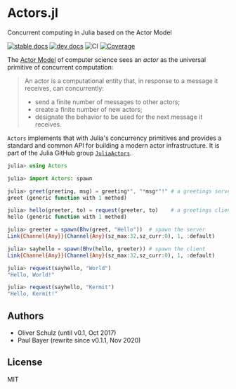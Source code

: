 # Actors.jl

Concurrent computing in Julia based on the Actor Model

[![stable docs](https://img.shields.io/badge/docs-stable-blue.svg)](https://juliaactors.github.io/Actors.jl/stable/)
[![dev docs](https://img.shields.io/badge/docs-dev-blue.svg)](https://JuliaActors.github.io/Actors.jl/dev)
![CI](https://github.com/JuliaActors/Actors.jl/workflows/CI/badge.svg)
[![Coverage](https://codecov.io/gh/JuliaActors/Actors.jl/branch/master/graph/badge.svg)](https://codecov.io/gh/JuliaActors/Actors.jl)

The [Actor Model](https://en.wikipedia.org/wiki/Actor_model) of computer science sees an *actor* as the universal primitive of concurrent computation:

> An actor is a computational entity that, in response to a message it receives, can concurrently:
>
> - send a finite number of messages to other actors;
> - create a finite number of new actors;
> - designate the behavior to be used for the next message it receives.

`Actors` implements that with Julia's concurrency primitives and provides a standard and common API for building a modern actor infrastructure. It is part of the Julia GitHub group [`JuliaActors`](https://github.com/JuliaActors).

```julia
julia> using Actors

julia> import Actors: spawn

julia> greet(greeting, msg) = greeting*", "*msg*"!" # a greetings server
greet (generic function with 1 method)

julia> hello(greeter, to) = request(greeter, to)    # a greetings client
hello (generic function with 1 method)

julia> greeter = spawn(Bhv(greet, "Hello"))  # spawn the server
Link{Channel{Any}}(Channel{Any}(sz_max:32,sz_curr:0), 1, :default)

julia> sayhello = spawn(Bhv(hello, greeter)) # spawn the client
Link{Channel{Any}}(Channel{Any}(sz_max:32,sz_curr:0), 1, :default)

julia> request(sayhello, "World")
"Hello, World!"

julia> request(sayhello, "Kermit")
"Hello, Kermit!"
```

## Authors

- Oliver Schulz (until v0.1, Oct 2017)
- Paul Bayer (rewrite since v0.1.1, Nov 2020)

## License

MIT

